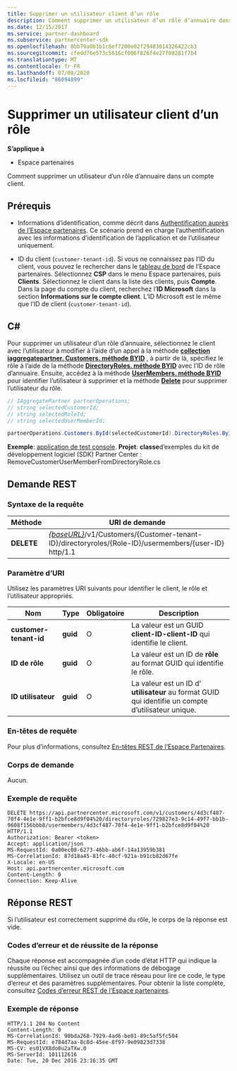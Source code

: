 ```yaml
---
title: Supprimer un utilisateur client d’un rôle
description: Comment supprimer un utilisateur d’un rôle d’annuaire dans un compte client.
ms.date: 12/15/2017
ms.service: partner-dashboard
ms.subservice: partnercenter-sdk
ms.openlocfilehash: 8bb79a0b1b1c8ef7200e02f29483014326422cb3
ms.sourcegitcommit: cfedd76e573c5616cf006f826f4e27f08281f7b4
ms.translationtype: MT
ms.contentlocale: fr-FR
ms.lasthandoff: 07/08/2020
ms.locfileid: "86094899"
---
```

# <a name="remove-a-customer-user-from-a-role"></a>Supprimer un utilisateur client d’un rôle

**S’applique à**

- Espace partenaires

Comment supprimer un utilisateur d’un rôle d’annuaire dans un compte client.

## <a name="prerequisites"></a>Prérequis

- Informations d’identification, comme décrit dans [Authentification auprès de l’Espace partenaires](partner-center-authentication.md). Ce scénario prend en charge l’authentification avec les informations d’identification de l’application et de l’utilisateur uniquement.

- ID du client (`customer-tenant-id`). Si vous ne connaissez pas l’ID du client, vous pouvez le rechercher dans le [tableau de bord](https://partner.microsoft.com/dashboard) de l’Espace partenaires. Sélectionnez **CSP** dans le menu Espace partenaires, puis **Clients**. Sélectionnez le client dans la liste des clients, puis **Compte**. Dans la page du compte du client, recherchez l’**ID Microsoft** dans la section **Informations sur le compte client**. L’ID Microsoft est le même que l’ID de client (`customer-tenant-id`).

## <a name="c"></a>C\#

Pour supprimer un utilisateur d’un rôle d’annuaire, sélectionnez le client avec l’utilisateur à modifier à l’aide d’un appel à la méthode [**collection iaggregatepartner. Customers. méthode BYID**](https://docs.microsoft.com/dotnet/api/microsoft.store.partnercenter.customers.icustomercollection.byid) , à partir de là, spécifiez le rôle à l’aide de la méthode [**DirectoryRoles. méthode BYID**](https://docs.microsoft.com/dotnet/api/microsoft.store.partnercenter.customerdirectoryroles.idirectoryrolecollection.byid) avec l’ID de rôle d’annuaire. Ensuite, accédez à la méthode [**UserMembers. méthode BYID**](https://docs.microsoft.com/dotnet/api/microsoft.store.partnercenter.customerdirectoryroles.iusermembercollection.byid) pour identifier l’utilisateur à supprimer et la méthode [**Delete**](https://docs.microsoft.com/dotnet/api/microsoft.store.partnercenter.customerdirectoryroles.iusermember.delete) pour supprimer l’utilisateur du rôle.

``` csharp
// IAggregatePartner partnerOperations;
// string selectedCustomerId;
// string selectedRoleId;
// string selectedUserMemberId;

partnerOperations.Customers.ById(selectedCustomerId).DirectoryRoles.ById(selectedRoleId).UserMembers.ById(selectedUserMemberId).Delete();
```

**Exemple**: [application de test console](console-test-app.md). **Projet**: **classe**d’exemples du kit de développement logiciel (SDK) Partner Center : RemoveCustomerUserMemberFromDirectoryRole.cs

## <a name="rest-request"></a>Demande REST

### <a name="request-syntax"></a>Syntaxe de la requête

| Méthode     | URI de demande                                                                                                                           |
|------------|---------------------------------------------------------------------------------------------------------------------------------------|
| **DELETE** | [*{baseURL}*](partner-center-rest-urls.md)/v1/Customers/{Customer-tenant-ID}/directoryroles/{Role-ID}/usermembers/{user-ID} http/1.1 |

### <a name="uri-parameter"></a>Paramètre d’URI

Utilisez les paramètres URI suivants pour identifier le client, le rôle et l’utilisateur appropriés.

| Nom                   | Type     | Obligatoire | Description                                                                        |
|------------------------|----------|----------|------------------------------------------------------------------------------------|
| **customer-tenant-id** | **guid** | O        | La valeur est un GUID **client-ID-client-ID** qui identifie le client. |
| **ID de rôle**            | **guid** | O        | La valeur est un ID de **rôle** au format GUID qui identifie le rôle.                |
| **ID utilisateur**            | **guid** | O        | La valeur est un ID d' **utilisateur** au format GUID qui identifie un compte d’utilisateur unique.   |

### <a name="request-headers"></a>En-têtes de requête

Pour plus d’informations, consultez [En-têtes REST de l’Espace Partenaires](headers.md).

### <a name="request-body"></a>Corps de demande

Aucun.

### <a name="request-example"></a>Exemple de requête

```http
DELETE https://api.partnercenter.microsoft.com/v1/customers/4d3cf487-70f4-4e1e-9ff1-b2bfce8d9f04%20/directoryroles/729827e3-9c14-49f7-bb1b-9608f156bbb8/usermembers/4d3cf487-70f4-4e1e-9ff1-b2bfce8d9f04%20 HTTP/1.1
Authorization: Bearer <token>
Accept: application/json
MS-RequestId: 0a00ec08-6273-46bb-ab6f-14a13959b381
MS-CorrelationId: 87d18a45-81fc-40cf-921a-b91cb82d67fe
X-Locale: en-US
Host: api.partnercenter.microsoft.com
Content-Length: 0
Connection: Keep-Alive
```

## <a name="rest-response"></a>Réponse REST

Si l’utilisateur est correctement supprimé du rôle, le corps de la réponse est vide.

### <a name="response-success-and-error-codes"></a>Codes d’erreur et de réussite de la réponse

Chaque réponse est accompagnée d’un code d’état HTTP qui indique la réussite ou l’échec ainsi que des informations de débogage supplémentaires. Utilisez un outil de trace réseau pour lire ce code, le type d’erreur et des paramètres supplémentaires. Pour obtenir la liste complète, consultez [Codes d’erreur REST de l’Espace partenaires](error-codes.md).

### <a name="response-example"></a>Exemple de réponse

```http
HTTP/1.1 204 No Content
Content-Length: 0
MS-CorrelationId: 90bda268-7929-4ad6-be01-89c5af5fc504
MS-RequestId: e784d7aa-8c8d-45ee-8f97-9e09823d7338
MS-CV: es01VX8do0u2aTXw.0
MS-ServerId: 101112616
Date: Tue, 20 Dec 2016 23:16:35 GMT
```
